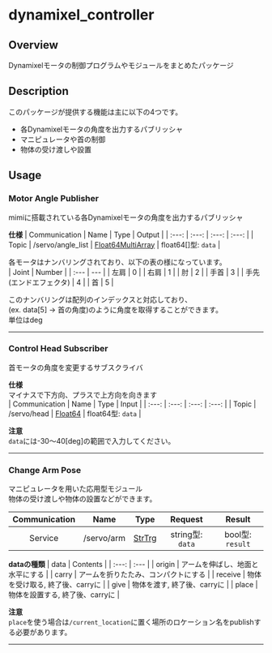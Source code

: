 # dynamixel_controller
## Overview
Dynamixelモータの制御プログラムやモジュールをまとめたパッケージ  

## Description
このパッケージが提供する機能は主に以下の4つです。
- 各Dynamixelモータの角度を出力するパブリッシャ
- マニピュレータや首の制御
- 物体の受け渡しや設置
  
## Usage
### Motor Angle Publisher
mimiに搭載されている各Dynamixelモータの角度を出力するパブリッシャ  
  
**仕様**
| Communication | Name | Type | Output |
| :---: | :---: | :---: | :---: |
| Topic | /servo/angle_list | [Float64MultiArray](http://docs.ros.org/en/api/std_msgs/html/msg/Float64MultiArray.html) | float64[]型: `data` |
  
各モータはナンバリングされており、以下の表の様になっています。  
| Joint | Number |
| :--- | --- |
| 左肩 | 0 |
| 右肩 | 1 |
| 肘 | 2 |
| 手首 | 3 |
| 手先(エンドエフェクタ) | 4 |
| 首 | 5 |
  
このナンバリングは配列のインデックスと対応しており、  
(ex. data[5] -> 首の角度)のように角度を取得することができます。  
単位はdeg  

---
### Control Head Subscriber  
首モータの角度を変更するサブスクライバ  
  
**仕様**  
マイナスで下方向、プラスで上方向を向きます  
| Communication | Name | Type | Input |
| :---: | :---: | :---: | :---: |
| Topic | /servo/head | [Float64](http://docs.ros.org/en/noetic/api/std_msgs/html/msg/Float64.html) | float64型: `data` |
  
**注意**  
`data`には-30～40[deg]の範囲で入力してください。  

---
### Change Arm Pose
マニピュレータを用いた応用型モジュール  
物体の受け渡しや物体の設置などができます。  
  
| Communication | Name | Type | Request | Result |
| :---: | :---: | :---: | :---: | :---: |
| Service | /servo/arm | [StrTrg](https://github.com/KIT-Happy-Robot/happymimi_robot/blob/develop/happymimi_msgs/srv/StrTrg.srv) | string型: `data` | bool型: `result` |
  
**dataの種類**
| data | Contents |
| :---: | :--- |
| origin | アームを伸ばし、地面と水平にする |
| carry | アームを折りたたみ、コンパクトにする |
| receive | 物体を受け取る, 終了後、carryに |
| give | 物体を渡す, 終了後、carryに |
| place | 物体を設置する, 終了後、carryに |
  
**注意**  
`place`を使う場合は`/current_location`に置く場所のロケーション名をpublishする必要があります。

---
